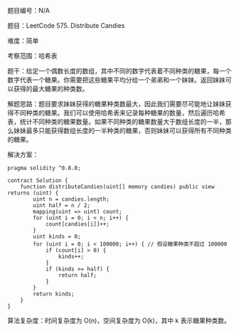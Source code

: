 题目编号：N/A

题目：LeetCode 575. Distribute Candies

难度：简单

考察范围：哈希表

题干：给定一个偶数长度的数组，其中不同的数字代表着不同种类的糖果，每一个数字代表一个糖果。你需要把这些糖果平均分给一个弟弟和一个妹妹。返回妹妹可以获得的最大糖果的种类数。

解题思路：题目要求妹妹获得的糖果种类数最大，因此我们需要尽可能地让妹妹获得不同种类的糖果。我们可以使用哈希表来记录每种糖果的数量，然后遍历哈希表，统计不同种类的糖果数量。如果不同种类的糖果数量大于数组长度的一半，那么妹妹最多只能获得数组长度的一半种类的糖果，否则妹妹可以获得所有不同种类的糖果。

解决方案：

```
pragma solidity ^0.8.0;

contract Solution {
    function distributeCandies(uint[] memory candies) public view returns (uint) {
        uint n = candies.length;
        uint half = n / 2;
        mapping(uint => uint) count;
        for (uint i = 0; i < n; i++) {
            count[candies[i]]++;
        }
        uint kinds = 0;
        for (uint i = 0; i < 100000; i++) { // 假设糖果种类不超过 100000
            if (count[i] > 0) {
                kinds++;
            }
            if (kinds >= half) {
                return half;
            }
        }
        return kinds;
    }
}
```

算法复杂度：时间复杂度为 O(n)，空间复杂度为 O(k)，其中 k 表示糖果种类数。